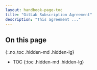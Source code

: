 ```yaml
---
layout: handbook-page-toc
title: "GitLab Subscription Agreement"
description: "This agreement ..."
---
```


## On this page
{:.no_toc .hidden-md .hidden-lg}

- TOC
{:toc .hidden-md .hidden-lg}
